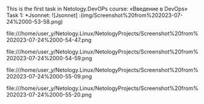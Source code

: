This is the first task in Netology.DevOPs course: «Введение в DevOps»
Task 1:
*Jsonnet:  ![Jsonnet] :(img/Screenshot%20from%202023-07-24%2000-53-58.png)

  file:///home/user_y/Netology.Linux/NetologyProjects/Screenshot%20from%202023-07-24%2000-54-47.png 

  file:///home/user_y/Netology.Linux/NetologyProjects/Screenshot%20from%202023-07-24%2000-54-59.png 

  file:///home/user_y/Netology.Linux/NetologyProjects/Screenshot%20from%202023-07-24%2000-55-09.png  

  file:///home/user_y/Netology.Linux/NetologyProjects/Screenshot%20from%202023-07-24%2000-55-20.png 

